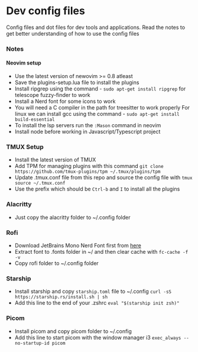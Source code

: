# Dev config files

Config files and dot files for dev tools and applications.
Read the notes to get better understanding of how to use the config files

### Notes

#### Neovim setup

- Use the latest version of newovim >= 0.8 atleast
- Save the plugins-setup.lua file to install the plugins
- Install ripgrep using the command - `sudo apt-get install ripgrep` for telescope fuzzy-finder to work
- Install a Nerd font for some icons to work
- You will need a C compiler in the path for treesitter to work properly
  For linux we can install gcc using the command - `sudo apt-get install build-essential`
- To install the lsp servers run the `:Mason` command in neovim
- Install node before working in Javascript/Typescript project

### TMUX Setup

- Install the latest version of TMUX
- Add TPM for managing plugins with this command
  `git clone https://github.com/tmux-plugins/tpm ~/.tmux/plugins/tpm`
- Update .tmux.conf file from this repo and source the config file with
  `tmux source ~/.tmux.conf`
- Use the prefix which should be `Ctrl-b` and `I` to install all the plugins

### Alacritty
- Just copy the alacritty folder to ~/.config folder

### Rofi 
- Download JetBrains Mono Nerd Font first from [here](https://github.com/ryanoasis/nerd-fonts/releases/download/v2.3.3/JetBrainsMono.zip)
- Extract font to .fonts folder in ~/ and then clear cache with `fc-cache -f -v`
- Copy rofi folder to ~/.config folder 

### Starship
- Install starship and copy `starship.toml` file to ~/.config
`curl -sS https://starship.rs/install.sh | sh`
- Add this line to the end of your .zshrc
`eval "$(starship init zsh)"`

### Picom
- Install picom and copy picom folder to ~/.config
- Add this line to start picom with the window manager i3
`exec_always --no-startup-id picom`
